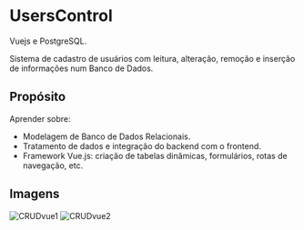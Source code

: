 # UsersControl
Vuejs e PostgreSQL. 

Sistema de cadastro de usuários com leitura, alteração, remoção e inserção de informações num Banco de Dados.

## Propósito
Aprender sobre:
- Modelagem de Banco de Dados Relacionais.
- Tratamento de dados e integração do backend com o frontend.
- Framework Vue.js: criação de tabelas dinâmicas, formulários, rotas de navegação, etc.

## Imagens 
![CRUDvue1](https://user-images.githubusercontent.com/66632840/166293722-67c63533-33cc-4510-8315-add8c8954d0a.png)
![CRUDvue2](https://user-images.githubusercontent.com/66632840/166293728-ff7b4570-66ef-403d-a2ec-e727c01e51ff.png)

